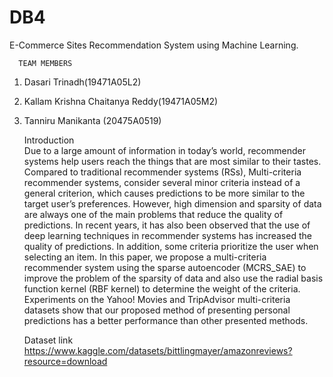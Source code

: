 # DB4
E-Commerce Sites Recommendation System using Machine Learning.

      TEAM MEMBERS
1. Dasari Trinadh(19471A05L2)
2. Kallam Krishna Chaitanya Reddy(19471A05M2)
3. Tanniru Manikanta (20475A0519)
  
    Introduction<br/>
Due to a large amount of information in today’s world, recommender systems help users reach the things that are most similar to their tastes. Compared to traditional recommender systems (RSs), Multi-criteria recommender systems, consider several minor criteria instead of a general criterion, which causes predictions to be more similar to the target user’s preferences. However, high dimension and sparsity of data are always one of the main problems that reduce the quality of predictions. In recent years, it has also been observed that the use of deep learning techniques in recommender systems has increased the quality of predictions. In addition, some criteria prioritize the user when selecting an item. In this paper, we propose a multi-criteria recommender system using the sparse autoencoder (MCRS_SAE) to improve the problem of the sparsity of data and also use the radial basis function kernel (RBF kernel) to determine the weight of the criteria. Experiments on the Yahoo! Movies and TripAdvisor multi-criteria datasets show that our proposed method of presenting personal predictions has a better performance than other presented methods.

    Dataset link
https://www.kaggle.com/datasets/bittlingmayer/amazonreviews?resource=download

